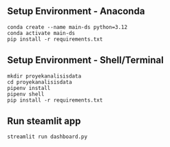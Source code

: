 ## Setup Environment - Anaconda
```
conda create --name main-ds python=3.12
conda activate main-ds
pip install -r requirements.txt
```

## Setup Environment - Shell/Terminal
```
mkdir proyekanalisisdata
cd proyekanalisisdata
pipenv install
pipenv shell
pip install -r requirements.txt
```

## Run steamlit app
```
streamlit run dashboard.py
```
